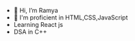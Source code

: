 - 👋 Hi, I’m Ramya
- 🌱 I'm proficient in HTML,CSS,JavaScript
- Learning React js
- DSA in C++
  


<!---
Ramya88588/Ramya88588 is a ✨ special ✨ repository because its `README.md` (this file) appears on your GitHub profile.
You can click the Preview link to take a look at your changes.
--->
